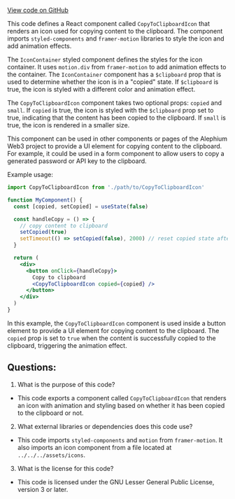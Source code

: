 [View code on GitHub](https://github.com/oxygenium/oxygenium-web3/packages/web3-react/src/components/Common/CopyToClipboard/CopyToClipboardIcon.tsx)

This code defines a React component called `CopyToClipboardIcon` that renders an icon used for copying content to the clipboard. The component imports `styled-components` and `framer-motion` libraries to style the icon and add animation effects. 

The `IconContainer` styled component defines the styles for the icon container. It uses `motion.div` from `framer-motion` to add animation effects to the container. The `IconContainer` component has a `$clipboard` prop that is used to determine whether the icon is in a "copied" state. If `$clipboard` is true, the icon is styled with a different color and animation effect. 

The `CopyToClipboardIcon` component takes two optional props: `copied` and `small`. If `copied` is true, the icon is styled with the `$clipboard` prop set to true, indicating that the content has been copied to the clipboard. If `small` is true, the icon is rendered in a smaller size. 

This component can be used in other components or pages of the Alephium Web3 project to provide a UI element for copying content to the clipboard. For example, it could be used in a form component to allow users to copy a generated password or API key to the clipboard. 

Example usage:

```jsx
import CopyToClipboardIcon from './path/to/CopyToClipboardIcon'

function MyComponent() {
  const [copied, setCopied] = useState(false)

  const handleCopy = () => {
    // copy content to clipboard
    setCopied(true)
    setTimeout(() => setCopied(false), 2000) // reset copied state after 2 seconds
  }

  return (
    <div>
      <button onClick={handleCopy}>
        Copy to clipboard
        <CopyToClipboardIcon copied={copied} />
      </button>
    </div>
  )
}
``` 

In this example, the `CopyToClipboardIcon` component is used inside a button element to provide a UI element for copying content to the clipboard. The `copied` prop is set to `true` when the content is successfully copied to the clipboard, triggering the animation effect.
## Questions: 
 1. What is the purpose of this code?
- This code exports a component called `CopyToClipboardIcon` that renders an icon with animation and styling based on whether it has been copied to the clipboard or not.

2. What external libraries or dependencies does this code use?
- This code imports `styled-components` and `motion` from `framer-motion`. It also imports an icon component from a file located at `../../../assets/icons`.

3. What is the license for this code?
- This code is licensed under the GNU Lesser General Public License, version 3 or later.